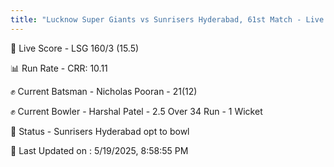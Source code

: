 ```yaml
---
title: "Lucknow Super Giants vs Sunrisers Hyderabad, 61st Match - Live Cricket Score"
---
```


🔴 Live Score - LSG 160/3 (15.5)  

📊 Run Rate - CRR: 10.11  

✊ Current Batsman - Nicholas Pooran - 21(12)  

✊ Current Bowler - Harshal Patel - 2.5 Over 34 Run - 1 Wicket  

📑 Status - Sunrisers Hyderabad opt to bowl

📝 Last Updated on : 5/19/2025, 8:58:55 PM  

